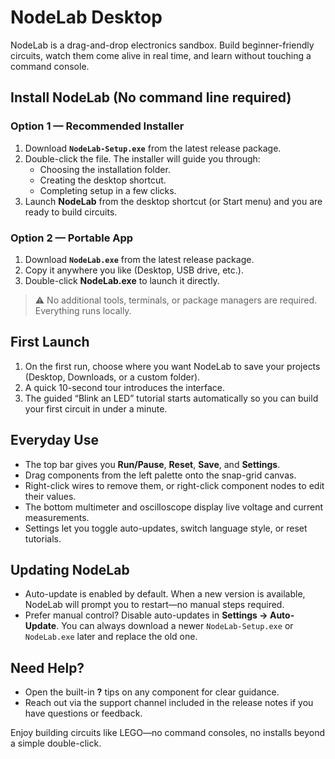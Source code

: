 # NodeLab Desktop

NodeLab is a drag-and-drop electronics sandbox. Build beginner-friendly circuits, watch them come alive in real time, and learn without touching a command console.

## Install NodeLab (No command line required)

### Option 1 — Recommended Installer
1. Download **`NodeLab-Setup.exe`** from the latest release package.
2. Double-click the file. The installer will guide you through:
   - Choosing the installation folder.
   - Creating the desktop shortcut.
   - Completing setup in a few clicks.
3. Launch **NodeLab** from the desktop shortcut (or Start menu) and you are ready to build circuits.

### Option 2 — Portable App
1. Download **`NodeLab.exe`** from the latest release package.
2. Copy it anywhere you like (Desktop, USB drive, etc.).
3. Double-click **NodeLab.exe** to launch it directly.

> ⚠️ No additional tools, terminals, or package managers are required. Everything runs locally.

## First Launch
1. On the first run, choose where you want NodeLab to save your projects (Desktop, Downloads, or a custom folder).
2. A quick 10-second tour introduces the interface.
3. The guided “Blink an LED” tutorial starts automatically so you can build your first circuit in under a minute.

## Everyday Use
- The top bar gives you **Run/Pause**, **Reset**, **Save**, and **Settings**.
- Drag components from the left palette onto the snap-grid canvas.
- Right-click wires to remove them, or right-click component nodes to edit their values.
- The bottom multimeter and oscilloscope display live voltage and current measurements.
- Settings let you toggle auto-updates, switch language style, or reset tutorials.

## Updating NodeLab
- Auto-update is enabled by default. When a new version is available, NodeLab will prompt you to restart—no manual steps required.
- Prefer manual control? Disable auto-updates in **Settings → Auto-Update**. You can always download a newer `NodeLab-Setup.exe` or `NodeLab.exe` later and replace the old one.

## Need Help?
- Open the built-in **?** tips on any component for clear guidance.
- Reach out via the support channel included in the release notes if you have questions or feedback.

Enjoy building circuits like LEGO—no command consoles, no installs beyond a simple double-click.
